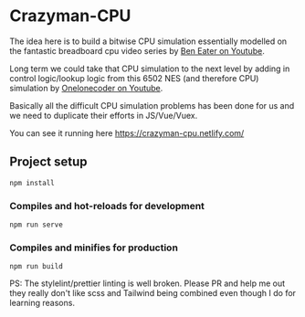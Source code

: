# Crazyman-CPU

The idea here is to build a bitwise CPU simulation essentially modelled on the fantastic breadboard cpu video series by [Ben Eater on Youtube](https://www.youtube.com/watch?v=HyznrdDSSGM&list=PLowKtXNTBypGqImE405J2565dvjafglHU). 

Long term we could take that CPU simulation to the next level by adding in control logic/lookup logic from this 6502 NES (and therefore CPU) simulation by [Onelonecoder on Youtube](https://www.youtube.com/watch?v=8XmxKPJDGU0). 

Basically all the difficult CPU simulation problems has been done for us and we need to duplicate their efforts in JS/Vue/Vuex.

You can see it running here https://crazyman-cpu.netlify.com/

## Project setup
```
npm install
```

### Compiles and hot-reloads for development
```
npm run serve
```

### Compiles and minifies for production
```
npm run build
```

PS: The stylelint/prettier linting is well broken. Please PR and help me out they really don't like scss and Tailwind being combined even though I do for learning reasons.